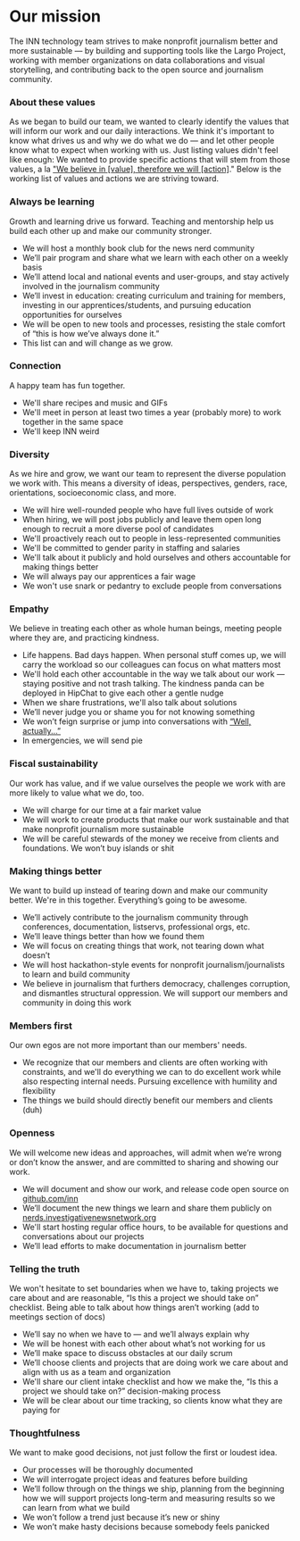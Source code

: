 # Our mission

The INN technology team strives to make nonprofit journalism better and more sustainable — by building and supporting tools like the Largo Project, working with member organizations on data collaborations and visual storytelling, and contributing back to the open source and journalism community.

### About these values
As we began to build our team, we wanted to clearly identify the values that will inform our work and our daily interactions. We think it's important to know what drives us and why we do what we do — and let other people know what to expect when working with us. Just listing values didn't feel like enough: We wanted to provide specific actions that will stem from those values, a la ["We believe in [value], therefore we will [action]](http://kerrizor.com/blog/2014/08/11/why-your-coworker-is-a-jerk/)." Below is the working list of values and actions we are striving toward.

### Always be learning
Growth and learning drive us forward. Teaching and mentorship help us build each other up and make our community stronger. 

- We will host a monthly book club for the news nerd community
- We’ll pair program and share what we learn with each other on a weekly basis
- We’ll attend local and national events and user-groups, and stay actively involved in the journalism community
- We’ll invest in education: creating curriculum and training for members, investing in our apprentices/students, and pursuing education opportunities for ourselves 
- We will be open to new tools and processes, resisting the stale comfort of “this is how we’ve always done it.”
- This list can and will change as we grow. 


### Connection 
A happy team has fun together. 

- We'll share recipes and music and GIFs
- We'll meet in person at least two times a year (probably more) to work together in the same space
- We'll keep INN weird

### Diversity
As we hire and grow, we want our team to represent the diverse population we work with. This means a diversity of ideas, perspectives, genders, race, orientations, socioeconomic class, and more. 

- We will hire well-rounded people who have full lives outside of work
- When hiring, we will post jobs publicly and leave them open long enough to recruit a more diverse pool of candidates
- We'll proactively reach out to people in less-represented communities
- We'll be committed to gender parity in staffing and salaries
- We'll talk about it publicly and hold ourselves and others accountable for making things better
- We will always pay our apprentices a fair wage
- We won't use snark or pedantry to exclude people from conversations


### Empathy
We believe in treating each other as whole human beings, meeting people where they are, and practicing kindness.

- Life happens. Bad days happen. When personal stuff comes up, we will carry the workload so our colleagues can focus on what matters most
- We'll hold each other accountable in the way we talk about our work — staying positive and not trash talking. The kindness panda can be deployed in HipChat to give each other a gentle nudge
- When we share frustrations, we'll also talk about solutions 
- We’ll never judge you or shame you for not knowing something
- We won’t feign surprise or jump into conversations with [“Well, actually...”](https://www.hackerschool.com/manual#sub-sec-social-rules)
- In emergencies, we will send pie

### Fiscal sustainability
Our work has value, and if we value ourselves the people we work with are more likely to value what we do, too.

- We will charge for our time at a fair market value
- We will work to create products that make our work sustainable and that make nonprofit journalism more sustainable
- We will be careful stewards of the money we receive from clients and foundations. We won’t buy islands or shit


### Making things better
We want to build up instead of tearing down and make our community better. We're in this together. Everything’s going to be awesome.

- We’ll actively contribute to the journalism community through conferences, documentation, listservs, professional orgs, etc.
- We’ll leave things better than how we found them
- We will focus on creating things that work, not tearing down what doesn’t
- We will host hackathon-style events for nonprofit journalism/journalists to learn and build community
- We believe in journalism that furthers democracy, challenges corruption, and dismantles structural oppression. We will support our members and community in doing this work

### Members first
Our own egos are not more important than our members' needs.

- We recognize that our members and clients are often working with constraints, and we'll do everything we can to do excellent work while also respecting internal needs. Pursuing excellence with humility and flexibility
- The things we build should directly benefit our members and clients (duh)


### Openness
We will welcome new ideas and approaches, will admit when we’re wrong or don’t know the answer, and are committed to sharing and showing our work.

- We will document and show our work, and release code open source on [github.com/inn](github.com/inn)
- We’ll document the new things we learn and share them publicly on [nerds.investigativenewsnetwork.org](nerds.investigativenewsnetwork.org)
- We'll start hosting regular office hours, to be available for questions and conversations about our projects
- We’ll lead efforts to make documentation in journalism better

### Telling the truth 
We won't hesitate to set boundaries when we have to, taking projects we care about and are reasonable, “Is this a project we should take on” checklist. Being able to talk about how things aren’t working (add to meetings section of docs)

- We’ll say no when we have to — and we’ll always explain why
- We will be honest with each other about what’s not working for us
- We’ll make space to discuss obstacles at our daily scrum
- We’ll choose clients and projects that are doing work we care about and align with us as a team and organization
- We'll share our client intake checklist and how we make the, “Is this a project we should take on?” decision-making process
- We will be clear about our time tracking, so clients know what they are paying for

### Thoughtfulness
We want to make good decisions, not just follow the first or loudest idea.

- Our processes will be thoroughly documented
- We will interrogate project ideas and features before building
- We’ll follow through on the things we ship, planning from the beginning how we will support projects long-term and measuring results so we can learn from what we build
- We won’t follow a trend just because it’s new or shiny
- We won’t make hasty decisions because somebody feels panicked




